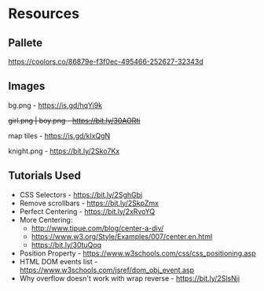 # Resources

## Pallete

https://coolors.co/86879e-f3f0ec-495466-252627-32343d

## Images

bg.png - https://is.gd/hqYi9k

~~girl.png | boy.png - https://bit.ly/30AORti~~

map tiles - https://is.gd/kIxQgN

knight.png - https://bit.ly/2Sko7Kx

## Tutorials Used

* CSS Selectors - https://bit.ly/2SghGbi 
* Remove scrollbars - https://bit.ly/2SkpZmx
* Perfect Centering - https://bit.ly/2xRvoYQ
* More Centering:
    + http://www.tipue.com/blog/center-a-div/
    + https://www.w3.org/Style/Examples/007/center.en.html
    + https://bit.ly/30tuQoq
* Position Property - https://www.w3schools.com/css/css_positioning.asp
* HTML DOM events list - https://www.w3schools.com/jsref/dom_obj_event.asp
* Why overflow doesn't work with wrap reverse - https://bit.ly/2SlsNji

